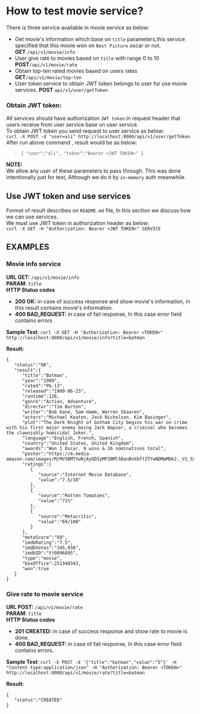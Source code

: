 # How to test movie service?
There is three service available in movie service as below:
* Get movie's information which base on `title` parameters,this service specified that this movie won on `Best Picture` oscar  or not.  
 **GET** `/api/v1/movie/info`
* User give rate to movies based on `title` with range 0 to 10  
  **POST**`/api/v1/movie/rate`
* Obtain top-ten rated movies based on users rates  
  **GET**`/api/v1/movie/top-ten`
* User token service to obtain JWT token belongs to user for use movie services.
**POST** `api/v1/user/getToken`


### Obtain JWT token:
All services should have authorization `JWT token` in request header that users receive from user service base on user service.  
To obtain JWT token you send request to user service as below:  
`curl -X POST -d "user=ali" http://localhost:8080/api/v1/user/getToken`
After run above command , result would be as below:
>`{
"user":"ali",
"token":"Bearer <JWT TOKEN>"
}`

**NOTE:**  
We allow any user of these parameters to pass through. This was done intentionally just for test, Although we do it by `in-memory` auth meanwhile.  

## Use JWT token and use services
Format of result describes on `README.md` file, In this section we discuss how we can use services.  
We must use JWT token in authorization header as below:    
`curl -X GET -H "Authorization: Bearer <JWT TOKEN>" SERVICE`

## EXAMPLES
### Movie info service
**URL GET:** `/api/v1/movie/info`  
**PARAM**: `title`  
**HTTP Status codes**
* **200 OK:** in case of success response and show movie's information, in this result contains movie's information.    
* **400 BAD_REQUEST:** in case of fail response, In this case error field contains errors   

**Sample Test**: `curl -X GET -H "Authorization: Bearer <TOKEN>" http://localhost:8080/api/v1/movie/info?title=batman`  

**Result:**  
```
{
   "status":"OK",
   "result":{
      "title":"Batman",
      "year":"1989",
      "rated":"PG-13",
      "released":"1989-06-23",
      "runtime":126,
      "genre":"Action, Adventure",
      "director":"Tim Burton",
      "writer":"Bob Kane, Sam Hamm, Warren Skaaren",
      "actors":"Michael Keaton, Jack Nicholson, Kim Basinger",
      "plot":"The Dark Knight of Gotham City begins his war on crime with his first major enemy being Jack Napier, a criminal who becomes the clownishly homicidal Joker.",
      "language":"English, French, Spanish",
      "country":"United States, United Kingdom",
      "awards":"Won 1 Oscar. 9 wins & 26 nominations total",
      "poster":"https://m.media-amazon.com/images/M/MV5BMTYwNjAyODIyMF5BMl5BanBnXkFtZTYwNDMwMDk2._V1_SX300.jpg",
      "ratings":[
         {
            "source":"Internet Movie Database",
            "value":"7.5/10"
         },
         {
            "source":"Rotten Tomatoes",
            "value":"71%"
         },
         {
            "source":"Metacritic",
            "value":"69/100"
         }
      ],
      "metaScore":"69",
      "imdbRating":"7.5",
      "imdbVotes":"345,938",
      "imdbID":"tt0096895",
      "type":"movie",
      "boxOffice":251348343,
      "won":true
   }
}
``` 
### Give rate to movie service
**URL POST:** `/api/v1/movie/rate`  
**PARAM**: `title`  
**HTTP Status codes**
* **201 CREATED:** in case of success response and show rate to movie is done.
* **400 BAD_REQUEST:** in case of fail response, In this case error field contains errors.

**Sample Test**: `curl -X POST -d '{"title":"batman","value":"5"}' -H "Content-type:application/json" -H "Authorization: Bearer <TOKEN>" http://localhost:8080/api/v1/movie/rate?title=batman`

**Result:**  
```
{
   "status":"CREATED"
}
```



